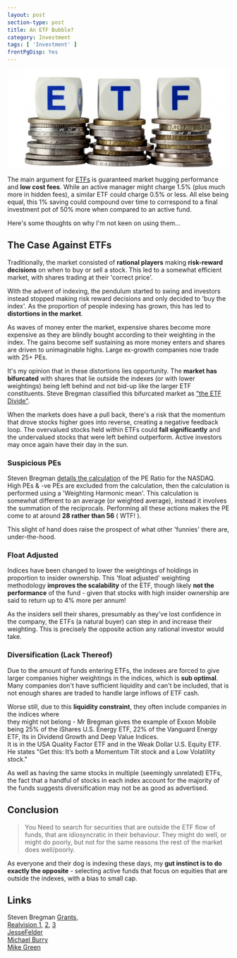 ```yaml
---
layout: post
section-type: post
title: An ETF Bubble?
category: Investment
tags: [ 'Investment' ]
frontPgDisp: Yes
---
```


<img style="border: 0;" src="/img/2019/20191201_etf_header.jpg" />

The main argument for [ETFs](https://en.wikipedia.org/wiki/Exchange-traded_fund) is guaranteed market 
hugging performance and  **low cost fees**.  While an active manager might charge 1.5% (plus much more 
in hidden fees), a similar ETF could charge 0.5% or less.  All else being equal, this 1% saving could 
compound over time to correspond to a final investment pot of 50% more when compared to an active fund.

Here's some thoughts on why I'm not keen on using them...

## The Case Against ETFs

Traditionally, the market consisted of **rational players** making **risk-reward decisions** on
when to buy or sell a stock.  This led to a somewhat efficient market, with shares trading
at their 'correct price'.

With the advent of indexing, the pendulum started to swing and investors instead stopped
making risk reward decisions and only decided to 'buy the index'.  As the proportion of
people indexing has grown, this has led to **distortions in the market**.  

As waves of money enter the market, expensive shares become more expensive as they are
blindly bought according to their weighting in the index.  The gains become self
sustaining as more money enters and shares are driven to unimaginable highs.  Large
ex-growth companies now trade with 25+ PEs.

It's my opinion that in these distortions lies opportunity.  The **market has bifurcated** 
with shares that lie outside the indexes (or with lower weightings) being left behind 
and not bid-up like the larger ETF constituents.  Steve Bregman classified this bifurcated 
market as ["the ETF Divide"](https://horizonkinetics.com/wp-content/uploads/Grants_On-The-ETF-Divide.pdf).

When the markets does have a pull back, there's a risk that the momentum that drove stocks
higher goes into reverse, creating a negative feedback loop.  The overvalued stocks held within 
ETFs could **fall significantly** and the undervalued stocks that were left behind 
outperform.  Active investors may once again have their day in the sun.


### Suspicious PEs

Steven Bregman [details the calculation](https://youtu.be/xpk3triMLZQ?t=1325) of the PE Ratio 
for the NASDAQ.  High PEs & -ve PEs are excluded from the calculation,  then the calculation 
is performed using a 'Weighting Harmonic mean'.  This calculation is somewhat different to 
an average (or weighted average), instead it involves the summation of the reciprocals.
Performing all these actions makes the PE come to at around **28 rather than 56** ( WTF! ).

This slight of hand does raise the prospect of what other 'funnies' there are, under-the-hood.


### Float Adjusted

Indices have been changed to lower the weightings of holdings in proportion to insider
ownership. This 'float adjusted' weighting  methodology **improves the scalability** of the
ETF, though likely **not the performance** of the fund - given that stocks with high insider
ownership are said to return up to 4% more per annum!

As the insiders sell their shares, presumably as they've lost confidence in the company,
the ETFs (a natural buyer) can step in and increase their weighting.  This is precisely the 
opposite action any rational investor would take.


### Diversification (Lack Thereof)

Due to the amount of funds entering ETFs, the indexes are forced to give larger companies higher 
weightings in the indices, which is **sub optimal**.  Many companies don't have sufficient
liquidity and can't be included, that is not enough shares are traded to handle large inflows 
of ETF cash.

Worse still, due to this **liquidity constraint**, they often include companies in the indices where	
they might not belong - Mr Bregman gives the example of Exxon Mobile being 25% of the iShares 
U.S. Energy ETF, 22% of the Vanguard Energy ETF, Its in  Dividend Growth and Deep Value Indices.  
It is in the USA Quality Factor ETF and in the Weak Dollar U.S. Equity ETF. He states "Get this: 
It’s both a Momentum Tilt stock and a Low Volatility stock."

As well as having the same stocks in multiple (seemingly unrelated) ETFs, the fact that a handful 
of stocks in each index account for the majority of the funds suggests diversification may not be 
as good as advertised.



## Conclusion

> You Need to search for securities that are outside the ETF flow of funds, that are idiosyncratic in their behaviour. They might do well, or might do poorly, but not for the same reasons the rest of the market does well/poorly. 

As everyone and their dog is indexing these days, my **gut instinct is to do exactly the opposite** - 
selecting active funds that focus on equities that are outside the indexes, with a bias to small cap.


## Links

Steven Bregman [Grants](https://vimeo.com/209940152/f2154e4d3d),  
[Realvision 1](https://www.youtube.com/watch?v=xpk3triMLZQ), [2](https://www.youtube.com/watch?v=Ih7bWOSwECU), [3](https://www.youtube.com/watch?v=0JfGplGv3BA)  
[JesseFelder](https://thefelderreport.com/2017/06/06/podcast-steven-bregman-on-the-greatest-bubble-ever-passive-etf-investing/)  
[Michael Burry]( https://www.bloomberg.com/news/articles/2019-08-28/the-big-short-s-michael-burry-sees-a-bubble-in-passive-investing)  
[Mike Green](https://www.realvision.com/tv/shows/interviews/videos/the-perils-of-passive-indexation?utm_source=Organic&utm_medium=Twitter&utm_campaign=43810_INTERVIEW_GH_SMT_RV_W2_TSNAP)

